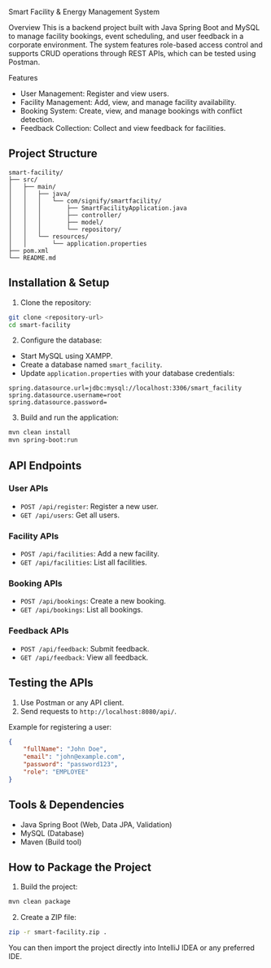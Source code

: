  Smart Facility & Energy Management System

Overview
This is a backend project built with Java Spring Boot  and  MySQL   to manage facility bookings, event scheduling, and user feedback in a corporate environment. The system features role-based access control and supports CRUD operations through REST APIs, which can be tested using Postman.

 Features
- User Management:   Register and view users.
- Facility Management:   Add, view, and manage facility availability.
- Booking System:   Create, view, and manage bookings with conflict detection.
- Feedback Collection:   Collect and view feedback for facilities.

## Project Structure
```
smart-facility/
├── src/
│   ├── main/
│   │   ├── java/
│   │   │   └── com/signify/smartfacility/
│   │   │       ├── SmartFacilityApplication.java
│   │   │       ├── controller/
│   │   │       ├── model/
│   │   │       └── repository/
│   │   └── resources/
│   │       └── application.properties
├── pom.xml
└── README.md
```

## Installation & Setup

1.   Clone the repository:  
```bash
git clone <repository-url>
cd smart-facility
```

2.   Configure the database:  
- Start MySQL using XAMPP.
- Create a database named `smart_facility`.
- Update `application.properties` with your database credentials:
```properties
spring.datasource.url=jdbc:mysql://localhost:3306/smart_facility
spring.datasource.username=root
spring.datasource.password=
```

3.   Build and run the application:  
```bash
mvn clean install
mvn spring-boot:run
```

## API Endpoints

### User APIs
- `POST /api/register`: Register a new user.
- `GET /api/users`: Get all users.

### Facility APIs
- `POST /api/facilities`: Add a new facility.
- `GET /api/facilities`: List all facilities.

### Booking APIs
- `POST /api/bookings`: Create a new booking.
- `GET /api/bookings`: List all bookings.

### Feedback APIs
- `POST /api/feedback`: Submit feedback.
- `GET /api/feedback`: View all feedback.

## Testing the APIs
1. Use   Postman   or any API client.
2. Send requests to `http://localhost:8080/api/`.

Example for registering a user:
```json
{
    "fullName": "John Doe",
    "email": "john@example.com",
    "password": "password123",
    "role": "EMPLOYEE"
}
```

## Tools & Dependencies
-   Java Spring Boot   (Web, Data JPA, Validation)
-   MySQL   (Database)
-   Maven   (Build tool)

## How to Package the Project
1.   Build the project:  
```bash
mvn clean package
```
2.   Create a ZIP file:  
```bash
zip -r smart-facility.zip .
```

You can then import the project directly into   IntelliJ IDEA   or any preferred IDE.



